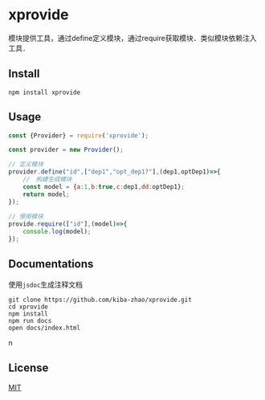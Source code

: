 # xprovide #
模块提供工具，通过define定义模块，通过require获取模块．类似模块依赖注入工具．

## Install ##

``` shell
npm install xprovide
```

## Usage ##

``` javascript
const {Provider} = require('xprovide');

const provider = new Provider();

// 定义模块
provider.define("id",["dep1","opt_dep1?"],(dep1,optDep1)=>{
    //　构建生成模块
    const model = {a:1,b:true,c:dep1,dd:optDep1};
    return model;
});
    
// 使用模块
provide.require(["id"],(model)=>{
    console.log(model);
});
```

## Documentations ##
使用`jsdoc`生成注释文档

``` shell
git clone https://github.com/kiba-zhao/xprovide.git
cd xprovide
npm install
npm run docs
open docs/index.html
```
n
## License ##
[MIT](LICENSE)
